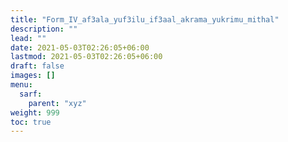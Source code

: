 ```yaml
---
title: "Form_IV_af3ala_yuf3ilu_if3aal_akrama_yukrimu_mithal"
description: ""
lead: ""
date: 2021-05-03T02:26:05+06:00
lastmod: 2021-05-03T02:26:05+06:00
draft: false
images: []
menu: 
  sarf:
    parent: "xyz"
weight: 999
toc: true
---
```



